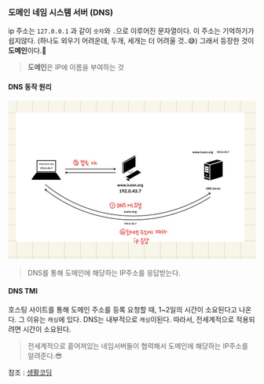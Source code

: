 ### 도메인 네임 시스템 서버 (DNS)

ip 주소는 `127.0.0.1` 과 같이 `숫자`와 `.`으로 이루어진 문자열이다.
이 주소는 기억하기가 쉽지않다. (하나도 외우기 어려운데, 두개, 세개는 더 어려울 것..😅)
그래서 등장한 것이 **도메인**이다.🤗

> **도메인**은 IP에 이름을 부여하는 것

#### DNS 동작 원리
![](../images/http-dns.jpg)

> DNS를 통해 도메인에 해당하는 IP주소를 응답받는다.

#### DNS TMI
호스팅 사이트를 통해 도메인 주소를 등록 요청할 때, 1~2일의 시간이 소요된다고 나온다.
그 이유는 `캐싱`에 있다. DNS는 내부적으로 `캐싱`이된다.
따라서, 전세계적으로 적용되려면 시간이 소요된다.

> 전세계적으로 흩어져있는 네임서버들이 협력해서 도메인에 해당하는 IP주소를 알려준다.😎


참조 : [생활코딩](https://opentutorials.org/course/3276/20299)